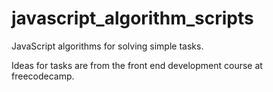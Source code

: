 # javascript_algorithm_scripts

JavaScript algorithms for solving simple tasks.

Ideas for tasks are from the front end development course at freecodecamp.

